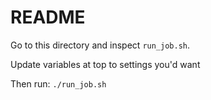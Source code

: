 # README

Go to this directory and inspect `run_job.sh`.

Update variables at top to settings you'd want

Then run: `./run_job.sh`
